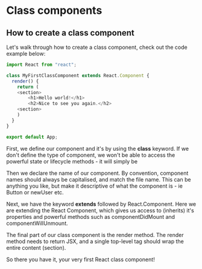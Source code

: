 # Class components

## How to create a class component

Let's walk through how to create a class component, check out the code example below:

```javascript
import React from "react";

class MyFirstClassComponent extends React.Component {
  render() {
    return (
    <section>
        <h1>Hello world!</h1>
        <h2>Nice to see you again.</h2>
    <section>
    )
  }
}

export default App;
```

First, we define our component and it's by using the **class** keyword. If we don't define the type of component, we won't be able to access the powerful state or lifecycle methods - it will simply be

Then we declare the name of our component. By convention, component names should always be capitalised, and match the file name. This can be anything you like, but make it descriptive of what the component is - ie Button or newUser etc.

Next, we have the keyword **extends** followed by React.Component. Here we are extending the React Component, which gives us access to (inherits) it's properties and powerful methods such as componentDidMount and componentWillUnmount.

The final part of our class component is the render method. The render method needs to return JSX, and a single top-level tag should wrap the entire content (section).

So there you have it, your very first React class component!
